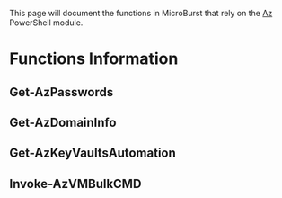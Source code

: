 This page will document the functions in MicroBurst that rely on the [Az](https://docs.microsoft.com/en-us/powershell/azure/new-azureps-module-az) PowerShell module.

# Functions Information
## Get-AzPasswords

## Get-AzDomainInfo

## Get-AzKeyVaultsAutomation

## Invoke-AzVMBulkCMD 
